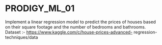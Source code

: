 # PRODIGY_ML_01
Implement a linear regression model to predict the prices of houses based on their square footage and the number of bedrooms and bathrooms. Dataset :- https://www.kaggle.com/c/house-prices-advanced- regression-techniques/data
